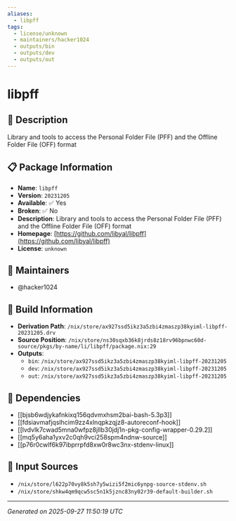 ```yaml
---
aliases:
  - libpff
tags:
  - license/unknown
  - maintainers/hacker1024
  - outputs/bin
  - outputs/dev
  - outputs/out
---
```


# libpff

## 📝 Description

Library and tools to access the Personal Folder File (PFF) and the Offline Folder File (OFF) format

## 📋 Package Information

- **Name**: `libpff`
- **Version**: `20231205`
- **Available**: ✅ Yes
- **Broken**: ✅ No
- **Description**: Library and tools to access the Personal Folder File (PFF) and the Offline Folder File (OFF) format
- **Homepage**: [https://github.com/libyal/libpff](https://github.com/libyal/libpff)
- **License**: `unknown`
## 👥 Maintainers

- @hacker1024


## 🔧 Build Information

- **Derivation Path**: `/nix/store/ax927ssd5ikz3a5zbi4zmaszp38kyiml-libpff-20231205.drv`
- **Source Position**: `/nix/store/ns30sqxb36k8jrds8z18rv96bpnwc60d-source/pkgs/by-name/li/libpff/package.nix:29`
- **Outputs**:
  - `bin`:  `/nix/store/ax927ssd5ikz3a5zbi4zmaszp38kyiml-libpff-20231205`
  - `dev`:  `/nix/store/ax927ssd5ikz3a5zbi4zmaszp38kyiml-libpff-20231205`
  - `out`:  `/nix/store/ax927ssd5ikz3a5zbi4zmaszp38kyiml-libpff-20231205`

## 🔗 Dependencies

- [[bjsb6wdjykafnkixq156qdvmxhsm2bai-bash-5.3p3]]
- [[fdsiavmafjqslhcim9zz4xlnqpkzqjz8-autoreconf-hook]]
- [[lvdvlk7cwad5mna0wfpz8jllb30jdj1n-pkg-config-wrapper-0.29.2]]
- [[mq5y6aha1yxv2c0qh9vci258spm4ndnw-source]]
- [[p76r0cwlf6k97ibprrpfd8xw0r8wc3nx-stdenv-linux]]

## 📁 Input Sources

- `/nix/store/l622p70vy8k5sh7y5wizi5f2mic6ynpg-source-stdenv.sh`
- `/nix/store/shkw4qm9qcw5sc5n1k5jznc83ny02r39-default-builder.sh`

---
*Generated on 2025-09-27 11:50:19 UTC*
